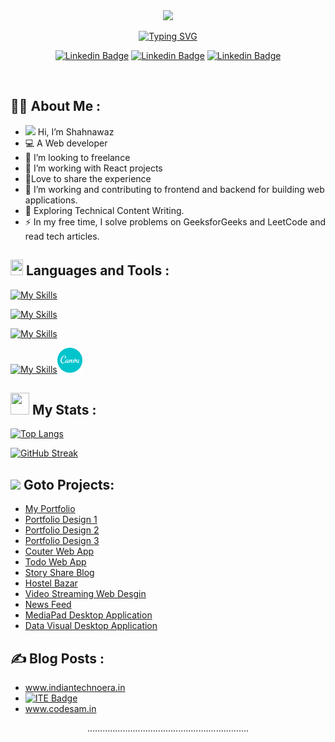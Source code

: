 <!-- BEGIN YOUTUBE-CARDS -->
<!-- END YOUTUBE-CARDS --> 
  

<div id="header" align="center">
  <img src="https://media.tenor.com/CeDk6XdCgOUAAAAi/develop-web.gif" width="160" />
  
</div>  




<div id="badges" align="center">
 
[![Typing SVG](https://readme-typing-svg.demolab.com?font=Fira+Code&duration=2500&pause=1000&color=16C5F7&center=true&width=435&lines=Welcome+to+our+GitHub+world;Explore+more+and+get+more+)](https://git.io/typing-svg)
  
 [![Linkedin Badge](https://img.shields.io/badge/LinkedIn-blue?style=for-the-badge&logo=linkedin&logoColor=white)](http://ca.linkedin.com/in/snawaza243) 
 [![Linkedin Badge](https://img.shields.io/badge/Twitter-blue?style=for-the-badge&logo=twitter&logoColor=white)](http://twitter.com/snawaza243)
 [![Linkedin Badge](https://img.shields.io/badge/YouTube-red?style=for-the-badge&logo=youtube&logoColor=white)](https://www.youtube.com/indiantechnoera) 
 

 
<img src="https://komarev.com/ghpvc/?username=your-github-username&style=flat-square&color=blue" alt=""/>
</div>


:man_technologist: About Me : 
---
- <img src="https://media.giphy.com/media/hvRJCLFzcasrR4ia7z/giphy.gif" width="20px" /> Hi, I’m Shahnawaz
- :computer: A Web developer
- :eyes: I’m looking to freelance
- :maple_leaf: I’m working with React projects
- :revolving_hearts:Love to share the experience
- :telescope: I’m working and contributing to frontend and backend for building web applications.
- :seedling: Exploring Technical Content Writing.
- :zap: In my free time, I solve problems on GeeksforGeeks and LeetCode and read tech articles.

<img src="https://d2xrkn56aw2rdo.cloudfront.net/icc/assets/Mobile/Loading_Blue.gif" width="20" height="25"/> Languages and Tools :
---
<div> 

[![My Skills](https://skillicons.dev/icons?i=c,cpp,java,python&theme=light)](https://skillicons.dev)



[![My Skills](https://skills.thijs.gg/icons?i=html,css,js,react,materialui)](https://skills.thijs.gg)



[![My Skills](https://skills.thijs.gg/icons?i=nodejs,nextjs,express,mysql,mongodb,aws,firebase)](https://skills.thijs.gg)



[![My Skills](https://skills.thijs.gg/icons?i=xd,arduino,git,github,gatsby)](https://skills.thijs.gg)<img src="https://github.com/devicons/devicon/blob/master/icons/canva/canva-original.svg" title="Canva" alt="Canva" width="40" height="40"/>&nbsp;
</div>




<img src="https://media.baamboozle.com/uploads/images/515066/1672495100_159072_gif-url.gif" width="30" height="35"/> My Stats :
---
[![Top Langs](https://github-readme-stats.vercel.app/api/top-langs/?username=snawaza243&layout=compact&theme=tokyonight)](https://github.com/snawaza243/github-readme-stats)

<!--![Anurag's GitHub stats](https://github-readme-stats.vercel.app/api?username=snawaza243&show_icons=true&theme=tokyonight)-->
[![GitHub Streak](http://github-readme-streak-stats.herokuapp.com?user=snawaza243&theme=tokyonight&background=000000)](https://git.io/streak-stats)



<img style="margin:-200;" src="https://cdn3.emoji.gg/emojis/blinkingeyes_4544.gif" width="25" /> Goto Projects:
---
-   <a href="https://github.com/snawaza243/react-portfolio">My Portfolio</a>
-   <a href="https://github.com/snawaza243/portfolio">Portfolio Design 1</a>
-   <a href="https://github.com/snawaza243/portfolio-design-2">Portfolio Design 2</a>
-   <a href="https://snawaza243.github.io/portfolio-design-1">Portfolio Design 3</a>
-   <a href="https://snawaza243.github.io/react-state-counter/">Couter Web App</a>
-   <a href="https://snawaza243.github.io/react-todo-app/">Todo Web App</a>
-   <a href="https://snawaza243.github.io/react-blog-app/">Story Share Blog</a>
-   <a href="https://github.com/snawaza243/hostelbazaar">Hostel Bazar</a>
-   <a href="https://github.com/snawaza243/react-netflix-clone">Video Streaming Web Desgin</a>
-   <a href="https://github.com/snawaza243/news-feed">News Feed</a>
-   <a href="https://github.com/snawaza243/MediaPad">MediaPad Desktop Application</a>
-   <a href="https://github.com/snawaza243/pydataview">Data Visual Desktop Application</a>

:writing_hand: Blog Posts :
---
- <a href="https://www.indiantechnoera.in">www.indiantechnoera.in</a>
- [![ITE Badge](https://custom-icon-badges.demolab.com/badge/custom-badge-blue.svg?logo=ite)](www.indiantechnoera.in) 
-   <a href="https://www.codesam.in">www.codesam.in</a> 

<p align="center">................................................................</p>
